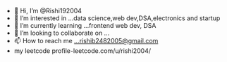 - 👋 Hi, I’m @Rishi192004
- 👀 I’m interested in ...data science,web dev,DSA,electronics and startup
- 🌱 I’m currently learning ...frontend web dev, DSA
- 💞️ I’m looking to collaborate on ...
- 📫 How to reach me ...rishib2482005@gmail.com
- my leetcode profile-leetcode.com/u/rishi2004/

<!---
Rishi192004/Rishi192004 is a ✨ special ✨ repository because its `README.md` (this file) appears on your GitHub profile.
You can click the Preview link to take a look at your changes.
--->
